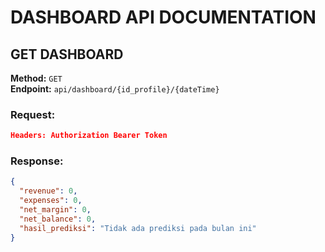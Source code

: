 # DASHBOARD API DOCUMENTATION

## GET DASHBOARD

**Method:** `GET`  
**Endpoint:** `api/dashboard/{id_profile}/{dateTime}`

### Request:

```json
Headers: Authorization Bearer Token
```

### Response:

```json
{
  "revenue": 0,
  "expenses": 0,
  "net_margin": 0,
  "net_balance": 0,
  "hasil_prediksi": "Tidak ada prediksi pada bulan ini"
}
```
